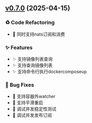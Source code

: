 
<a name="v0.7.0"></a>
## [v0.7.0](https://github.com/shiqinfeng1/goframe-ddd/compare/v0.6.0...v0.7.0) (2025-04-15)

### ♻️ Code Refactoring

* 🦄 同时支持nats订阅和消费

### ✨ Features

* ✨ 支持镜像列表查询
* ✨ 支持查询镜像列表
* ✨ 支持命令行执行dockercomposeup

### 🐛 Bug Fixes

* 🐞 支持容器外watcher
* 🐞 支持平滑重启
* 🐞 调试并发稳定性测试
* 🐞 调试并发发布订阅


